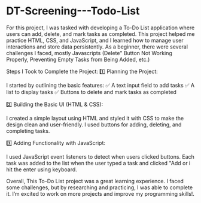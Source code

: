 # DT-Screening---Todo-List

 For this project, I was tasked with developing a To-Do List application where users can add, delete, and mark tasks as completed. This project helped me practice HTML, CSS, and JavaScript, and I learned how to manage user interactions and store data persistently. As a beginner, there were several challenges I faced, mostly Javascripts (Delete" Button Not Working Properly, Preventing Empty Tasks from Being Added, etc.)
 
 Steps I Took to Complete the Project:
 1️⃣ Planning the Project:

I started by outlining the basic features:
✅ A text input field to add tasks
✅ A list to display tasks
✅ Buttons to delete and mark tasks as completed

2️⃣ Building the Basic UI (HTML & CSS):

I created a simple layout using HTML and styled it with CSS to make the design clean and user-friendly.
I used buttons for adding, deleting, and completing tasks.

3️⃣ Adding Functionality with JavaScript:

I used JavaScript event listeners to detect when users clicked buttons.
Each task was added to the list when the user typed a task and clicked "Add or i hit the enter using keyboard.

 
 Overall, This To-Do List project was a great learning experience. I faced some challenges, but by researching and practicing, I was able to complete it. I’m excited to work on more projects and improve my programming skills!.


